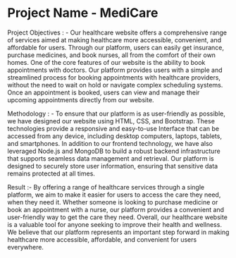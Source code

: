 # Project Name - MediCare

Project Objectives : -
    Our healthcare website offers a comprehensive range of services aimed at making healthcare more accessible, convenient, and affordable for users. Through our platform, users can easily get insurance, purchase medicines, and book nurses, all from the comfort of their own homes. One of the core features of our website is the ability to book appointments with doctors. Our platform provides users with a simple and streamlined process for booking appointments with healthcare providers, without the need to wait on hold or navigate complex scheduling systems. Once an appointment is booked, users can view and manage their upcoming appointments directly from our website.



Methodology : -
  To ensure that our platform is as user-friendly as possible, we have designed our website using HTML, CSS, and Bootstrap. These technologies provide a responsive and easy-to-use Interface that can be accessed from any device, including desktop computers, laptops, tablets, and smartphones. In addition to our frontend technology, we have also leveraged Node.js and MongoDB to build a robust backend infrastructure that supports seamless data management and retrieval. Our platform is designed to securely store user information, ensuring that sensitive data remains protected at all times.


Result :-
  By offering a range of healthcare services through a single platform, we aim to make it easier for users to access the care they need, when they need it. Whether someone is looking to purchase medicine or book an appointment with a nurse, our platform provides a convenient and user-friendly way to get the care they need. Overall, our healthcare website is a valuable tool for anyone seeking to improve their health and wellness. We believe that our platform represents an important step forward in making healthcare more accessible, affordable, and convenient for users everywhere.

